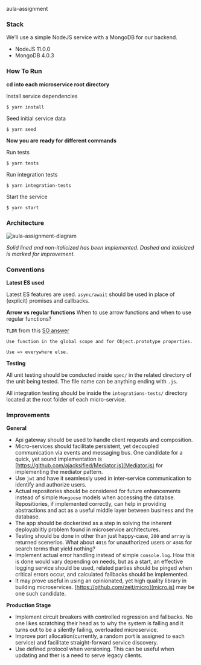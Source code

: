 aula-assignment

### Stack
We’ll use a simple NodeJS service with a MongoDB for our backend.
- NodeJS 11.0.0
- MongoDB 4.0.3

### How To Run

**cd into each microservice root directory**

Install service dependencies
```
$ yarn install
```
Seed initial service data
```
$ yarn seed
```

**Now you are ready for different commands**

Run tests
```
$ yarn tests
```
Run integration tests
```
$ yarn integration-tests
```
Start the service
```
$ yarn start
```
### Architecture
![aula-assignment-diagram](https://user-images.githubusercontent.com/44700926/48043615-38d7b100-e190-11e8-9040-b55bfcbb2b62.png)

*Solid lined and non-italicized has been implemented. Dashed and italicized is marked for improvement.*

### Conventions

**Latest ES used**

Latest ES features are used. `async/await` should be used in place of (explicit) promises and callbacks.

**Arrow vs regular functions**
When to use arrow functions and when to use regular functions?

`TLDR` from this [SO answer](https://stackoverflow.com/questions/22939130/when-should-i-use-arrow-functions-in-ecmascript-6)
```
Use function in the global scope and for Object.prototype properties.

Use => everywhere else.
```
**Testing**

All unit testing should be conducted inside `spec/` in the related directory of the unit being tested. The file name can be anything ending with `.js`.

All integration testing should be inside the `integrations-tests/` directory located at the root folder of each micro-service.

### Improvements
**General**
* Api gateway should be used to handle client requests and composition.
* Micro-services should facilitate persistent, yet decoupled communication via events and messaging bus. One candidate for a quick, yet sound implementation is [https://github.com/ajacksified/Mediator.js](Mediator.js) for implementing the mediator pattern.
* Use `jwt` and have it seamlessly used in inter-service communication to identify and authorize users.
* Actual repositories should be considered for future enhancements instead of simple `Mongoose` models when accessing the databse. Repositiories, if implemented correctly, can help in providing abstractions and act as a useful middle layer between business and the database.
* The app should be dockerized as a step in solving the inherent deployablitly problem found in microservice architectures.
* Testing should be done in other than just happy-case, `200` and `array` is returned scenerios. What about `401`s for unauthorized users or `404`s for search terms that yield nothing?
* Implement actual error handling instead of simple `console.log`. How this is done would vary depending on needs, but as a start, an effective logging service should be used, related parties should be pinged when critical errors occur, and calculated fallbacks should be implemented.
* It may prove useful in using an opinionated, yet high quality library in building microservices. [https://github.com/zeit/micro](micro.js) may be one such candidate.

**Production Stage**
* Implement circuit breakers with controlled regression and fallbacks. No one likes scratching their head as to why the system is falling and it turns out to be a silently failing, overloaded microservice.
* Improve port allocation(currently, a random port is assigned to each service) and facilitate straight-forward service discovery.
* Use defined protocol when versioning. This can be useful when updating and ther is a need to serve legacy clients.
